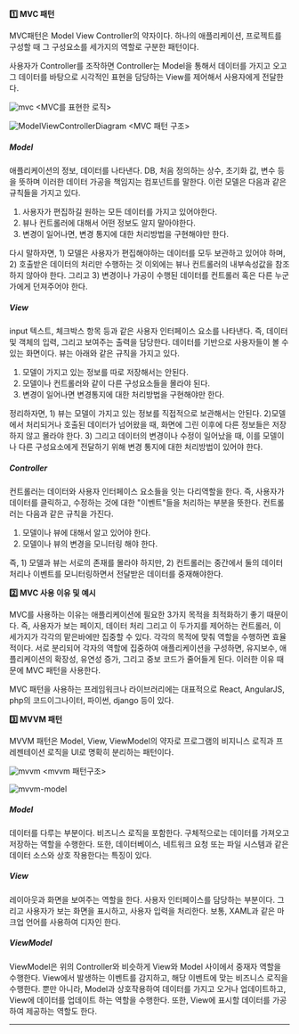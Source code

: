 **1️⃣ MVC 패턴**

MVC패턴은 Model View Controller의 약자이다. 하나의 애플리케이션, 프로젝트를 구성할 때 그 구성요소를 세가지의 역할로 구분한 패턴이다.

사용자가 Controller를 조작하면 Controller는 Model을 통해서 데이터를 가지고 오고 그 데이터를 바탕으로 시각적인 표현을 담당하는 View를 제어해서 사용자에게 전달한다.

![mvc](https://github.com/user-attachments/assets/f19392b5-d3b8-43db-af7b-893f7bfc8f1f) <MVC를 표현한 로직>

![ModelViewControllerDiagram](https://github.com/user-attachments/assets/e6b27c82-e31d-4836-9ca3-c33ffe4cbbf4) <MVC 패턴 구조>

##### Model

애플리케이션의 정보, 데이터를 나타낸다. DB, 처음 정의하는 상수, 초기화 값, 변수 등을 뜻하며 이러한 데이터 가공을 책임지는 컴포넌트를 말한다. 이런 모델은 다음과 같은 규칙들을 가지고 있다.

1. 사용자가 편집하길 원하는 모든 데이터를 가지고 있어야한다.
2. 뷰나 컨트롤러에 대해서 어떤 정보도 알지 말아야한다.
3. 변경이 일어나면, 변경 통지에 대한 처리방법을 구현해야만 한다.

다시 말하자면, 1) 모델은 사용자가 편집해야하는 데이터를 모두 보관하고 있어야 하며, 2) 호출받은 데이터의 처리만 수행하는 것 이외에는 뷰나 컨트롤러의 내부속성값을 참조하지 않아야 한다. 그리고 3) 변경이나 가공이 수행된 데이터를 컨트롤러 혹은 다른 누군가에게 던져주어야 한다.

##### View

input 텍스트, 체크박스 항목 등과 같은 사용자 인터페이스 요소를 나타낸다. 즉, 데이터 및 객체의 입력, 그리고 보여주는 출력을 담당한다. 데이터를 기반으로 사용자들이 볼 수 있는 화면이다. 뷰는 아래와 같은 규칙을 가지고 있다.

1. 모델이 가지고 있는 정보를 따로 저장해서는 안된다.
2. 모델이나 컨트롤러와 같이 다른 구성요소들을 몰라야 된다.
3. 변경이 일어나면 변경통지에 대한 처리방법을 구현해야만 한다.

정리하자면, 1) 뷰는 모델이 가지고 있는 정보를 직접적으로 보관해서는 안된다. 2)모델에서 처리되거나 호출된 데이터가 넘어왔을 때, 화면에 그린 이후에 다른 정보들은 저장하지 않고 몰라야 한다. 3) 그리고 데이터의 변경이나 수정이 일어났을 때, 이를 모델이나 다른 구성요소에게 전달하기 위해 변경 통지에 대한 처리방법이 있어야 한다.

##### Controller

컨트롤러는 데이터와 사용자 인터페이스 요소들을 잇는 다리역할을 한다. 즉, 사용자가 데이터를 클릭하고, 수정하는 것에 대한 "이벤트"들을 처리하는 부분을 뜻한다. 컨트롤러는 다음과 같은 규칙을 가진다.

1. 모델이나 뷰에 대해서 알고 있어야 한다.
2. 모델이나 뷰의 변경을 모니터링 해야 한다.

즉, 1) 모델과 뷰는 서로의 존재를 몰라야 하지만, 2) 컨트롤러는 중간에서 둘의 데이터 처리나 이벤트를 모니터링하면서 전달받은 데이터를 중재해야한다.

**2️⃣ MVC 사용 이유 및 예시**

MVC를 사용하는 이유는 애플리케이션에 필요한 3가지 목적을 최적화하기 좋기 때문이다. 즉, 사용자가 보는 페이지, 데이터 처리 그리고 이 두가지를 제어하는 컨트롤러, 이 세가지가 각각의 맡은바에만 집중할 수 있다. 각각의 목적에 맞춰 역할을 수행하면 효율적이다. 서로 분리되어 각자의 역할에 집중하여 애플리케이션을 구성하면, 유지보수, 애플리케이션의 확장성, 유연성 증가, 그리고 중보 코드가 줄어들게 된다. 이러한 이유 때문에 MVC 패턴을 사용한다.

MVC 패턴을 사용하는 프레임워크나 라이브러리에는 대표적으로 React, AngularJS, php의 코드이그나이터, 파이썬, django 등이 있다.

**3️⃣ MVVM 패턴**

MVVM 패턴은 Model, View, ViewModel의 약자로 프로그램의 비지니스 로직과 프레젠테이션 로직을 UI로 명확히 분리하는 패턴이다.

![mvvm](https://github.com/user-attachments/assets/46d9fd90-ed1c-45a7-bc82-688a09f5f74e) <mvvm 패턴구조>

![mvvm-model](https://github.com/user-attachments/assets/f0663604-8201-4b40-ae8b-e9025de6fbb8) <mvvm>

##### Model

데이터를 다루는 부분이다. 비즈니스 로직을 포함한다. 구체적으로는 데이터를 가져오고 저장하는 역할을 수행한다. 또한, 데이터베이스, 네트워크 요청 또는 파일 시스템과 같은 데이터 소스와 상호 작용한다는 특징이 있다.

##### View

레이아웃과 화면을 보여주는 역할을 한다. 사용자 인터페이스를 담당하는 부분이다. 그리고 사용자가 보는 화면을 표시하고, 사용자 입력을 처리한다. 보통, XAML과 같은 마크업 언어를 사용하여 디자인 한다.

##### ViewModel

ViewModel은 위의 Controller와 비슷하게 View와 Model 사이에서 중재자 역할을 수행한다. View에서 발생하는 이벤트를 감지하고, 해당 이벤트에 맞는 비즈니스 로직을 수행한다. 뿐만 아니라, Model과 상호작용하여 데이터를 가지고 오거나 업데이트하고, View에 데이터를 업데이트 하는 역할을 수행한다. 또한, View에 표시할 데이터를 가공하여 제공하는 역할도 한다.

---

[](https://m.blog.naver.com/jhc9639/220967034588)

[](https://velog.io/@whitecloud94/MVC-%ED%8C%A8%ED%84%B4-Model-View-Controller)
